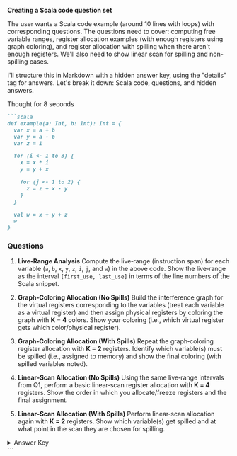 **Creating a Scala code question set**

The user wants a Scala code example (around 10 lines with loops) with corresponding questions. The questions need to cover: computing free variable ranges, register allocation examples (with enough registers using graph coloring), and register allocation with spilling when there aren't enough registers. We'll also need to show linear scan for spilling and non-spilling cases.

I'll structure this in Markdown with a hidden answer key, using the "details" tag for answers. Let's break it down: Scala code, questions, and hidden answers.


Thought for 8 seconds


````markdown
```scala
def example(a: Int, b: Int): Int = {
  var x = a + b
  var y = a - b
  var z = 1

  for (i <- 1 to 3) {
    x = x * i
    y = y + x

    for (j <- 1 to 2) {
      z = z + x - y
    }
  }

  val w = x + y + z
  w
}
````

### Questions

1. **Live‐Range Analysis**
   Compute the live‐range (instruction span) for each variable (`a`, `b`, `x`, `y`, `z`, `i`, `j`, and `w`) in the above code. Show the live‐range as the interval `[first_use, last_use]` in terms of the line numbers of the Scala snippet.

2. **Graph‐Coloring Allocation (No Spills)**
   Build the interference graph for the virtual registers corresponding to the variables (treat each variable as a virtual register) and then assign physical registers by coloring the graph with **K = 4** colors. Show your coloring (i.e., which virtual register gets which color/physical register).

3. **Graph‐Coloring Allocation (With Spills)**
   Repeat the graph‐coloring register allocation with **K = 2** registers. Identify which variable(s) must be spilled (i.e., assigned to memory) and show the final coloring (with spilled variables noted).

4. **Linear‐Scan Allocation (No Spills)**
   Using the same live‐range intervals from Q1, perform a basic linear‐scan register allocation with **K = 4** registers. Show the order in which you allocate/freeze registers and the final assignment.

5. **Linear‐Scan Allocation (With Spills)**
   Perform linear‐scan allocation again with **K = 2** registers. Show which variable(s) get spilled and at what point in the scan they are chosen for spilling.

<details>
<summary>Answer Key</summary>

**Q1. Live‐Range Intervals**
*Assuming line numbers 1–11 for the snippet above:*

* `a`: `[1, 11]` (parameter, used in lines 2 and 3)
* `b`: `[1, 11]`
* `x`: `[2, 10]` (defined line 2, last used in computing `w` on line 10)
* `y`: `[3, 10]`
* `z`: `[4, 10]`
* `i`: `[6, 9]`
* `j`: `[8, 9]`
* `w`: `[10, 11]`

---

**Q2. Graph‐Coloring (K = 4)**

1. Build interference edges by overlapping live‐ranges.
2. With 4 colors, every node has degree < 4, so no spills.
3. One possible coloring:

   * `a` → R0
   * `b` → R1
   * `x` → R2
   * `y` → R3
   * `z` → R0
   * `i` → R1
   * `j` → R2
   * `w` → R3

---

**Q3. Graph‐Coloring (K = 2)**

1. With only 2 colors, nodes of highest degree (e.g. `x`, `y`, `z`) exceed 1 neighbor limit at simplify time.
2. Spill choice (lowest cost): spill `z`.
3. Remove `z`, color remainder with 2 colors:

   * `a`, `x`, `w` → R0
   * `b`, `y`, `i`, `j` → R1
4. `z` is assigned to memory.

---

**Q4. Linear‐Scan (K = 4)**

1. Sort intervals by start: `a`, `b`, `x`, `y`, `z`, `i`, `j`, `w`.
2. Allocate R0–R3 in turn; no interval overlaps more than 4 at once.
3. Final: same as Q2 assignment.

---

**Q5. Linear‐Scan (K = 2)**

1. Sort intervals; start assigning R0, R1.
2. At the 3rd live interval (`x`), no free register → choose the active interval ending farthest away to spill, say `a`.
3. Spill `a` to memory, free its register, and continue.
4. Result:

   * Registers: e.g. `b`→R0, `x`→R1, `y`→R0, `z`→R1, `i`→R0, `j`→R1, `w`→R0
   * Spilled: `a`

</details>
```
